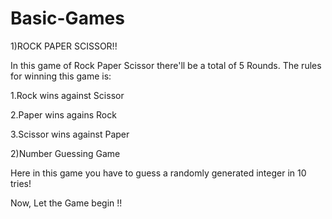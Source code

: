 # Basic-Games
1)ROCK PAPER SCISSOR!!

In this game of Rock Paper Scissor there'll be a total of 5 Rounds. The rules for winning this game is:

   1.Rock wins against Scissor

   2.Paper wins agains Rock

   3.Scissor wins against Paper


2)Number Guessing Game

Here in this game you have to guess a randomly generated integer in 10 tries!

Now, Let the Game begin !!
